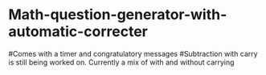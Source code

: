 # Math-question-generator-with-automatic-correcter
#Comes with a timer and congratulatory messages
#Subtraction with carry is still being worked on. Currently a mix of with and without carrying

